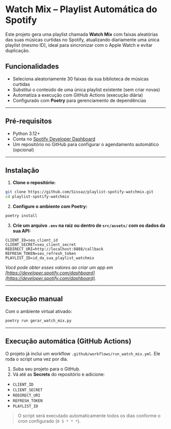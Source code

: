 # Watch Mix – Playlist Automática do Spotify

Este projeto gera uma playlist chamada **Watch Mix** com faixas aleatórias das suas músicas curtidas no Spotify, atualizando diariamente uma única playlist (mesmo ID), ideal para sincronizar com o Apple Watch e evitar duplicação.

## Funcionalidades

* Seleciona aleatoriamente 30 faixas da sua biblioteca de músicas curtidas
* Substitui o conteúdo de uma única playlist existente (sem criar novas)
* Automatiza a execução com GitHub Actions (execução diária)
* Configurado com **Poetry** para gerenciamento de dependências

---

## Pré-requisitos

* Python 3.12+
* Conta no [Spotify Developer Dashboard](https://developer.spotify.com/dashboard)
* Um repositório no GitHub para configurar o agendamento automático (opcional)

---

## Instalação

1. **Clone o repositório:**

```bash
git clone https://github.com/Sissaz/playlist-spotify-watchmix.git
cd playlist-spotify-watchmix
```

2. **Configure o ambiente com Poetry:**

```bash
poetry install
```

3. **Crie um arquivo `.env` na raiz ou dentro de `src/assets/` com os dados da sua API:**

```env
CLIENT_ID=seu_client_id
CLIENT_SECRET=seu_client_secret
REDIRECT_URI=http://localhost:8888/callback
REFRESH_TOKEN=seu_refresh_token
PLAYLIST_ID=id_da_sua_playlist_watchmix
```

*Você pode obter esses valores ao criar um app em [https://developer.spotify.com/dashboard](https://developer.spotify.com/dashboard).*

---

## Execução manual

Com o ambiente virtual ativado:

```bash
poetry run gerar_watch_mix.py
```

---

## Execução automática (GitHub Actions)

O projeto já inclui um workflow `.github/workflows/run_watch_mix.yml`. Ele roda o script uma vez por dia.

1. Suba seu projeto para o GitHub.
2. Vá até as **Secrets** do repositório e adicione:

* `CLIENT_ID`
* `CLIENT_SECRET`
* `REDIRECT_URI`
* `REFRESH_TOKEN`
* `PLAYLIST_ID`

> O script será executado automaticamente todos os dias conforme o cron configurado (`0 5 * * *`).

